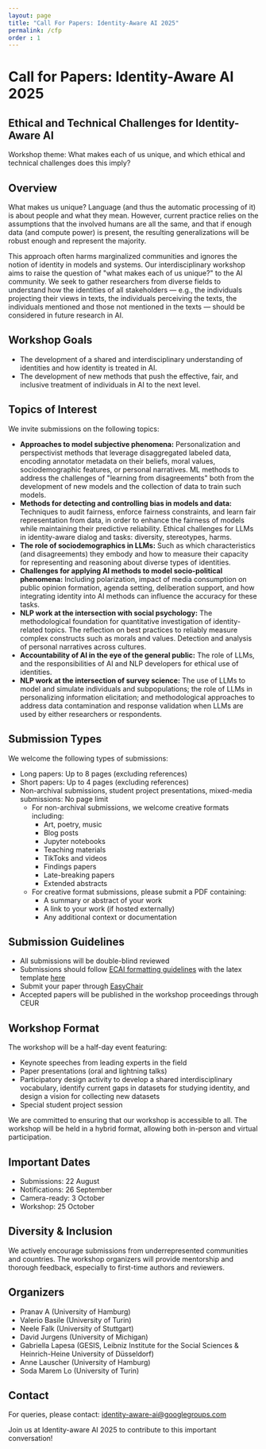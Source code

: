 ```yaml
---
layout: page
title: "Call For Papers: Identity-Aware AI 2025"
permalink: /cfp
order : 1
---
```


# Call for Papers: Identity-Aware AI 2025
## Ethical and Technical Challenges for Identity-Aware AI
Workshop theme: What makes each of us unique, and which ethical and technical challenges does this imply?

## Overview
What makes us unique? Language (and thus the automatic processing of it) is about people and what they mean. However, current practice relies on the assumptions that the involved humans are all the same, and that if enough data (and compute power) is present, the resulting generalizations will be robust enough and represent the majority.

This approach often harms marginalized communities and ignores the notion of identity in models and systems. Our interdisciplinary workshop aims to raise the question of "what makes each of us unique?" to the AI community. We seek to gather researchers from diverse fields to understand how the identities of all stakeholders — e.g., the individuals projecting their views in texts, the individuals perceiving the texts, the individuals mentioned and those not mentioned in the texts — should be considered in future research in AI.

## Workshop Goals
- The development of a shared and interdisciplinary understanding of identities and how identity is treated in AI.
- The development of new methods that push the effective, fair, and inclusive treatment of individuals in AI to the next level.

## Topics of Interest
We invite submissions on the following topics:

- **Approaches to model subjective phenomena:** Personalization and perspectivist methods that leverage disaggregated labeled data, encoding annotator metadata on their beliefs, moral values, sociodemographic features, or personal narratives. ML methods to address the challenges of "learning from disagreements" both from the development of new models and the collection of data to train such models.
- **Methods for detecting and controlling bias in models and data:** Techniques to audit fairness, enforce fairness constraints, and learn fair representation from data, in order to enhance the fairness of models while maintaining their predictive reliability. Ethical challenges for LLMs in identity-aware dialog and tasks: diversity, stereotypes, harms.
- **The role of sociodemographics in LLMs:** Such as which characteristics (and disagreements) they embody and how to measure their capacity for representing and reasoning about diverse types of identities.
- **Challenges for applying AI methods to model socio-political phenomena:** Including polarization, impact of media consumption on public opinion formation, agenda setting, deliberation support, and how integrating identity into AI methods can influence the accuracy for these tasks.
- **NLP work at the intersection with social psychology:** The methodological foundation for quantitative investigation of identity-related topics. The reflection on best practices to reliably measure complex constructs such as morals and values. Detection and analysis of personal narratives across cultures.
- **Accountability of AI in the eye of the general public:** The role of LLMs, and the responsibilities of AI and NLP developers for ethical use of identities.
- **NLP work at the intersection of survey science:** The use of LLMs to model and simulate individuals and subpopulations; the role of LLMs in personalizing information elicitation; and methodological approaches to address data contamination and response validation when LLMs are used by either researchers or respondents.

## Submission Types
We welcome the following types of submissions:

- Long papers: Up to 8 pages (excluding references)
- Short papers: Up to 4 pages (excluding references)
- Non-archival submissions, student project presentations, mixed-media submissions: No page limit
  - For non-archival submissions, we welcome creative formats including:
    - Art, poetry, music
    - Blog posts
    - Jupyter notebooks
    - Teaching materials
    - TikToks and videos
    - Findings papers
    - Late-breaking papers
    - Extended abstracts
  - For creative format submissions, please submit a PDF containing:
    - A summary or abstract of your work
    - A link to your work (if hosted externally)
    - Any additional context or documentation

## Submission Guidelines
- All submissions will be double-blind reviewed
- Submissions should follow [ECAI formatting guidelines](https://www.ecai2024.eu/calls/main-track) with the latex template [here](https://ecai2024.eu/download/ecai-template.zip)
- Submit your paper through [EasyChair](https://easychair.org/conferences/?conf=identityawareai2025)
- Accepted papers will be published in the workshop proceedings through CEUR

## Workshop Format
The workshop will be a half-day event featuring:

- Keynote speeches from leading experts in the field
- Paper presentations (oral and lightning talks)
- Participatory design activity to develop a shared interdisciplinary vocabulary, identify current gaps in datasets for studying identity, and design a vision for collecting new datasets
- Special student project session

We are committed to ensuring that our workshop is accessible to all. The workshop will be held in a hybrid format, allowing both in-person and virtual participation.

## Important Dates
- Submissions: 22 August 
- Notifications: 26 September
- Camera-ready: 3 October 
- Workshop: 25 October 

## Diversity & Inclusion
We actively encourage submissions from underrepresented communities and countries. The workshop organizers will provide mentorship and thorough feedback, especially to first-time authors and reviewers.

## Organizers
- Pranav A (University of Hamburg)
- Valerio Basile (University of Turin)
- Neele Falk (University of Stuttgart)
- David Jurgens (University of Michigan)
- Gabriella Lapesa (GESIS, Leibniz Institute for the Social Sciences & Heinrich-Heine University of Düsseldorf)
- Anne Lauscher (University of Hamburg)
- Soda Marem Lo (University of Turin)

## Contact
For queries, please contact: [identity-aware-ai@googlegroups.com](mailto:identity-aware-ai@googlegroups.com)

Join us at Identity-aware AI 2025 to contribute to this important conversation!
